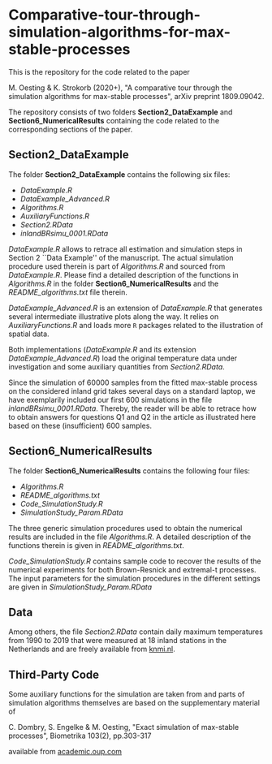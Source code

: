 # Comparative-tour-through-simulation-algorithms-for-max-stable-processes

This is the repository for the code related to the paper

M. Oesting & K. Strokorb (2020+), "A comparative tour through the simulation algorithms for max-stable processes", arXiv preprint 1809.09042.

The repository consists of two folders **Section2_DataExample** and **Section6_NumericalResults** containing the code related to the corresponding sections of the paper.

## Section2_DataExample

The folder **Section2_DataExample** contains the following six files:
- *DataExample.R*
- *DataExample_Advanced.R*
- *Algorithms.R*
- *AuxiliaryFunctions.R*
- *Section2.RData*
- *inlandBRsimu_0001.RData*

*DataExample.R* allows to retrace all estimation and simulation steps in Section 2 ``Data Example'' of the manuscript. The actual simulation procedure used therein is part of *Algorithms.R* and sourced from *DataExample.R*. Please find a detailed description of the functions in *Algorithms.R* in the folder **Section6_NumericalResults** and the *README_algorithms.txt* file therein.

*DataExample_Advanced.R* is an extension of *DataExample.R* that generates several intermediate illustrative plots along the way. It relies on *AuxiliaryFunctions.R* and loads more `R` packages related to the illustration of spatial data.

Both implementations (*DataExample.R* and its extension *DataExample_Advanced.R*) load the original temperature data under investigation and some auxiliary quantities from *Section2.RData*.

Since the simulation of 60000 samples from the fitted max-stable process on the considered inland grid takes several days on a standard laptop, we have exemplarily included our first 600 simulations in the file *inlandBRsimu_0001.RData*.
Thereby, the reader will be able to retrace how to obtain answers for questions Q1 and Q2 in the article as illustrated here based on these (insufficient) 600 samples.

## Section6_NumericalResults

The folder **Section6_NumericalResults** contains the following four files:
- *Algorithms.R*
- *README_algorithms.txt*
- *Code_SimulationStudy.R*
- *SimulationStudy_Param.RData*

The three generic simulation procedures used to obtain the numerical results are included in the file *Algorithms.R*. A detailed description of the functions therein is given in *README_algorithms.txt*.

*Code_SimulationStudy.R* contains sample code to recover the results of the numerical experiments for both Brown-Resnick and extremal-t processes. The input parameters for the simulation procedures in the different settings are given in *SimulationStudy_Param.RData*

## Data

Among others, the file *Section2.RData* contain daily maximum temperatures from 1990 to 2019 that were measured at 18 inland stations in the Netherlands and are freely available from [knmi.nl](http://projects.knmi.nl/klimatologie/daggegevens/selectie.cgi).

## Third-Party Code

Some auxiliary functions for the simulation are taken from and parts of simulation algorithms themselves are based on the supplementary material of

C. Dombry, S. Engelke & M. Oesting, "Exact simulation of max-stable processes", Biometrika 103(2), pp.303-317 

available from [academic.oup.com](https://doi.org/10.1093/biomet/asw008)

